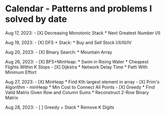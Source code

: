 # Calendar - Patterns and problems I solved by date

Aug 17, 2023:
    - [X] Decreasing Monotonic Stack
	    * Next Greatest Number I/II

Aug 19, 2023:
    - [X] DFS + Stack:
	    * Buy and Sell Stock I/II/III/IV

Aug 20, 2023:
    - [X] Binary Search:
	    * Mountain Array

Aug 26, 2023:
    - [X] BFS+MinHeap:
	* Swim in Rising Water
	* Cheapest Flights Within K Stops
    - [X] Dijkstra
	* Network Delay Time
	* Path With Minimum Effort

Aug 27, 2023:
    - [X] MinHeap
	* Find Kth largest element in array
    - [X] Prim's Algorithm - minHeap
	* Min Cost to Connect All Points
    - [X] Greedy
	* Find Valid Matrix Given Row and Column Sums
	* Reconstruct 2-Row Binary Matrix

Aug 28, 2023:
    - [ ] Greedy + Stack
	* Remove K Digits 
